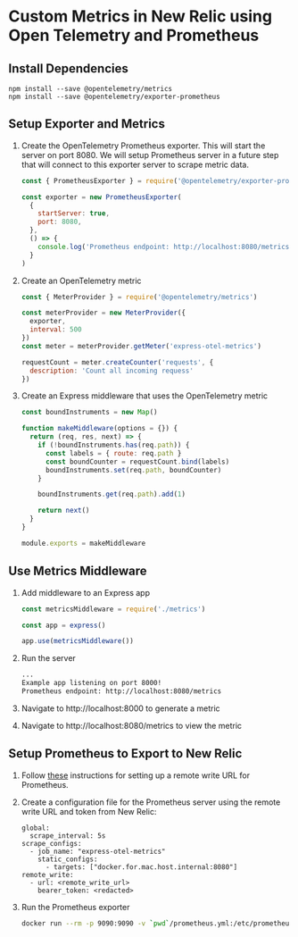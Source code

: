 # Custom Metrics in New Relic using Open Telemetry and Prometheus

## Install Dependencies

```
npm install --save @opentelemetry/metrics
npm install --save @opentelemetry/exporter-prometheus
```

## Setup Exporter and Metrics

1. Create the OpenTelemetry Prometheus exporter. This will start the server on port 8080. We will setup Prometheus server in a future step that will connect to this exporter server to scrape metric data.

    ```javascript
    const { PrometheusExporter } = require('@opentelemetry/exporter-prometheus')

    const exporter = new PrometheusExporter(
      {
        startServer: true,
        port: 8080,
      },
      () => {
        console.log('Prometheus endpoint: http://localhost:8080/metrics')
      }
    )
    ```

1. Create an OpenTelemetry metric

    ```javascript
    const { MeterProvider } = require('@opentelemetry/metrics')

    const meterProvider = new MeterProvider({
      exporter,
      interval: 500
    })
    const meter = meterProvider.getMeter('express-otel-metrics')

    requestCount = meter.createCounter('requests', {
      description: 'Count all incoming requess'
    })
    ```

1. Create an Express middleware that uses the OpenTelemetry metric

    ```javascript
    const boundInstruments = new Map()

    function makeMiddleware(options = {}) {
      return (req, res, next) => {
        if (!boundInstruments.has(req.path)) {
          const labels = { route: req.path }
          const boundCounter = requestCount.bind(labels)
          boundInstruments.set(req.path, boundCounter)
        }

        boundInstruments.get(req.path).add(1)

        return next()
      }
    }

    module.exports = makeMiddleware
    ```

## Use Metrics Middleware

1. Add middleware to an Express app

    ```javascript
    const metricsMiddleware = require('./metrics')

    const app = express()

    app.use(metricsMiddleware())
    ```

1. Run the server

    ```bash
    ...
    Example app listening on port 8000!
    Prometheus endpoint: http://localhost:8080/metrics
    ```

1. Navigate to http://localhost:8000 to generate a metric

1. Navigate to http://localhost:8080/metrics to view the metric

## Setup Prometheus to Export to New Relic

1. Follow [these](https://docs.newrelic.com/docs/integrations/prometheus-integrations/get-started/send-prometheus-metric-data-new-relic) instructions for setting up a remote write URL for Prometheus.

1. Create a configuration file for the Prometheus server using the remote write URL and token from New Relic:
    ```
    global:
      scrape_interval: 5s
    scrape_configs:
      - job_name: "express-otel-metrics"
        static_configs:
          - targets: ["docker.for.mac.host.internal:8080"]
    remote_write:
      - url: <remote_write_url>
        bearer_token: <redacted>
    ```

1. Run the Prometheus exporter

    ```bash
    docker run --rm -p 9090:9090 -v `pwd`/prometheus.yml:/etc/prometheus/prometheus.yml prom/prometheus:v2.20.1
    ```

